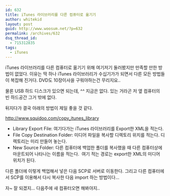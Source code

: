 ```yaml
---
id: 632
title: iTunes 라이브러리를 다른 컴퓨터로 옮기기
author: whitekid
layout: post
guid: http://www.woosum.net/?p=632
permalink: /archives/632
dsq_thread_id:
  - 715312835
tags:
  - iTunes
---
```

iTunes 라이브러리를 다른 컴퓨터로 옮기기 위해 여기저기 둘러봤지만 만족할 만한 방법이 없었다. 이유는 딱 하나 iTunes 라이브러리가 수십기가가 되면서 다른 모든 방법들이 복잡해 진거다. DVD도 10장이사을 구워야하는건 무리지요..

물론 USB 하드 디스크가 있으면 되는데, ^^ 지금은 없다. 있는 거라곤 저 옆 컴퓨터의 빈 하드공간 그거 밖에 없다.

뒤지다가 결국 아래의 방법이 제일 좋을 것 같다.

http://www.squidoo.com/copy_itunes_library

  * Library Export File: 여기다가는 iTunes 라이브러리를 Export한 XML을 적는다.
  * File Copy Destination Folder: 미디어 파일을 복사할 디렉토리 위치를 적는다. 디렉토리는 미리 만들어 놓는다.
  * New Source Folder: 다른 컴퓨터에 백업한 폴더를 복사했을 때 다른 컴퓨터상에 마운트되어 나타나는 이름을 적는다.  여기 적는 경로는 export한 XML의 미디어 위치가 된다.

다른 폴더에 이렇게 백업해서 넣은 다음 SCP로 서버로 이동한다. 그리고 다른 컴퓨터에서 SCP를 이용해서 다시 복사한 다음 import 하는 방법이다...

자~ 잘 되겠지... 다음주에 새 컴퓨터오면 해봐야지..

 [1]: http://www.squidoo.com/copy_itunes_library